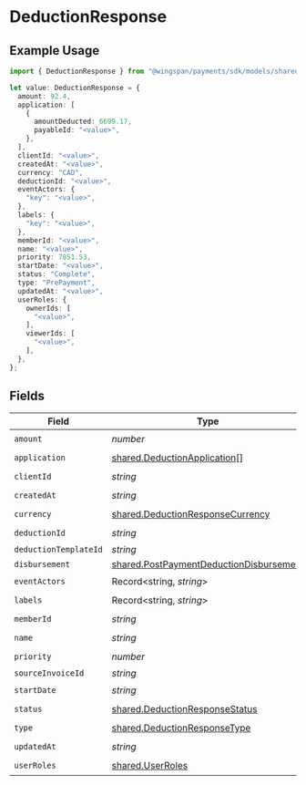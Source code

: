 # DeductionResponse

## Example Usage

```typescript
import { DeductionResponse } from "@wingspan/payments/sdk/models/shared";

let value: DeductionResponse = {
  amount: 92.4,
  application: [
    {
      amountDeducted: 6699.17,
      payableId: "<value>",
    },
  ],
  clientId: "<value>",
  createdAt: "<value>",
  currency: "CAD",
  deductionId: "<value>",
  eventActors: {
    "key": "<value>",
  },
  labels: {
    "key": "<value>",
  },
  memberId: "<value>",
  name: "<value>",
  priority: 7851.53,
  startDate: "<value>",
  status: "Complete",
  type: "PrePayment",
  updatedAt: "<value>",
  userRoles: {
    ownerIds: [
      "<value>",
    ],
    viewerIds: [
      "<value>",
    ],
  },
};
```

## Fields

| Field                                                                                                     | Type                                                                                                      | Required                                                                                                  | Description                                                                                               |
| --------------------------------------------------------------------------------------------------------- | --------------------------------------------------------------------------------------------------------- | --------------------------------------------------------------------------------------------------------- | --------------------------------------------------------------------------------------------------------- |
| `amount`                                                                                                  | *number*                                                                                                  | :heavy_check_mark:                                                                                        | N/A                                                                                                       |
| `application`                                                                                             | [shared.DeductionApplication](../../../sdk/models/shared/deductionapplication.md)[]                       | :heavy_check_mark:                                                                                        | N/A                                                                                                       |
| `clientId`                                                                                                | *string*                                                                                                  | :heavy_check_mark:                                                                                        | N/A                                                                                                       |
| `createdAt`                                                                                               | *string*                                                                                                  | :heavy_check_mark:                                                                                        | N/A                                                                                                       |
| `currency`                                                                                                | [shared.DeductionResponseCurrency](../../../sdk/models/shared/deductionresponsecurrency.md)               | :heavy_check_mark:                                                                                        | N/A                                                                                                       |
| `deductionId`                                                                                             | *string*                                                                                                  | :heavy_check_mark:                                                                                        | N/A                                                                                                       |
| `deductionTemplateId`                                                                                     | *string*                                                                                                  | :heavy_minus_sign:                                                                                        | N/A                                                                                                       |
| `disbursement`                                                                                            | [shared.PostPaymentDeductionDisbursement](../../../sdk/models/shared/postpaymentdeductiondisbursement.md) | :heavy_minus_sign:                                                                                        | N/A                                                                                                       |
| `eventActors`                                                                                             | Record<string, *string*>                                                                                  | :heavy_check_mark:                                                                                        | N/A                                                                                                       |
| `labels`                                                                                                  | Record<string, *string*>                                                                                  | :heavy_check_mark:                                                                                        | N/A                                                                                                       |
| `memberId`                                                                                                | *string*                                                                                                  | :heavy_check_mark:                                                                                        | N/A                                                                                                       |
| `name`                                                                                                    | *string*                                                                                                  | :heavy_check_mark:                                                                                        | N/A                                                                                                       |
| `priority`                                                                                                | *number*                                                                                                  | :heavy_check_mark:                                                                                        | N/A                                                                                                       |
| `sourceInvoiceId`                                                                                         | *string*                                                                                                  | :heavy_minus_sign:                                                                                        | N/A                                                                                                       |
| `startDate`                                                                                               | *string*                                                                                                  | :heavy_check_mark:                                                                                        | N/A                                                                                                       |
| `status`                                                                                                  | [shared.DeductionResponseStatus](../../../sdk/models/shared/deductionresponsestatus.md)                   | :heavy_check_mark:                                                                                        | N/A                                                                                                       |
| `type`                                                                                                    | [shared.DeductionResponseType](../../../sdk/models/shared/deductionresponsetype.md)                       | :heavy_check_mark:                                                                                        | N/A                                                                                                       |
| `updatedAt`                                                                                               | *string*                                                                                                  | :heavy_check_mark:                                                                                        | N/A                                                                                                       |
| `userRoles`                                                                                               | [shared.UserRoles](../../../sdk/models/shared/userroles.md)                                               | :heavy_check_mark:                                                                                        | N/A                                                                                                       |